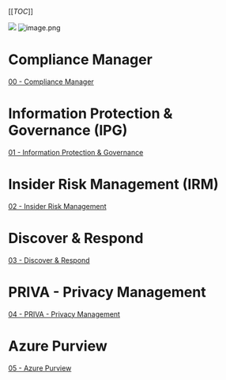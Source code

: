 [[_TOC_]]

<IMG  src="https://techcommunity.microsoft.com/t5/image/serverpage/image-id/414855iB347550627197EC5/image-dimensions/2500?v=v2&amp;px=-1"/>
<IMG src="https://lyon-devops.coexya.eu/tfs/Ids-TAndC/ad0cc77e-9db6-4b9e-95ac-4b4132ed7ce8/_apis/git/repositories/89d0164f-0994-422c-b5fb-b8ec59a770d5/Items?path=%2F.attachments%2Fimage-93aed000-cbd8-42fc-9183-174d4735689d.png&amp;versionDescriptor%5BversionOptions%5D=0&amp;versionDescriptor%5BversionType%5D=0&amp;versionDescriptor%5Bversion%5D=wikiMaster&amp;download=false&amp;resolveLfs=true&amp;%24format=octetStream&amp;api-version=5.0-preview.1" alt="image.png"/>

# Compliance Manager
[00 - Compliance Manager](/Data-Governance-&-Protection/1-%2D-Purview-%2D-Vue-d'ensemble/00-%2D-Compliance-Manager)

# Information Protection & Governance (IPG)
[01 - Information Protection & Governance](/Data-Governance-&-Protection/1-%2D-Purview-%2D-Vue-d'ensemble/01-%2D-Information-Protection-&-Governance)

# Insider Risk Management (IRM)
[02 - Insider Risk Management](/Data-Governance-&-Protection/1-%2D-Purview-%2D-Vue-d'ensemble/02-%2D-Insider-Risk-Management)

# Discover & Respond
[03 - Discover & Respond](/Data-Governance-&-Protection/1-%2D-Purview-%2D-Vue-d'ensemble/03-%2D-Discover-&-Respond)

# PRIVA - Privacy Management
[04 - PRIVA - Privacy Management](/Data-Governance-&-Protection/1-%2D-Purview-%2D-Vue-d'ensemble/04-%2D-PRIVA-%2D-Privacy-Management)

# Azure Purview
[05 - Azure Purview](/Data-Governance-&-Protection/1-%2D-Purview-%2D-Vue-d'ensemble/05-%2D-Purview-Data-Catalog-&-Data-Map-\(pka-Azure-Purview\)) 